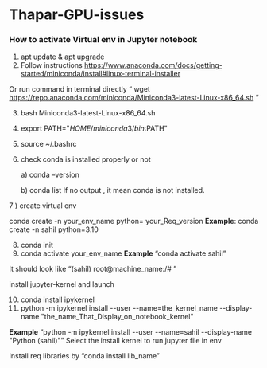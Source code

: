 # Thapar-GPU-issues

### How to activate Virtual env in Jupyter notebook


1)	apt update & apt upgrade
2)	Follow instructions https://www.anaconda.com/docs/getting-started/miniconda/install#linux-terminal-installer

Or run command in terminal  directly “ wget https://repo.anaconda.com/miniconda/Miniconda3-latest-Linux-x86_64.sh ”

3)	bash Miniconda3-latest-Linux-x86_64.sh
4)	export PATH="$HOME/miniconda3/bin:$PATH"
5)	source ~/.bashrc

6)	check conda is installed properly or not  

      a) conda –version

      b) conda list 
If no output , it mean conda is not installed.

7 ) create virtual env 

conda create -n your_env_name python= your_Req_version 
**Example**: conda create -n sahil python=3.10

8)	conda init 
9)	conda activate your_env_name
**Example** “conda activate sahil”

It should look like “(sahil) root@machine_name:/# ”

install jupyter-kernel and launch

10)	 conda install ipykernel
11)	python -m ipykernel install --user --name=the_kernel_name --display-name "the_name_That_Display_on_notebook_kernel" 	

**Example** “python -m ipykernel install --user --name=sahil --display-name "Python (sahil)"”
Select the install kernel to run jupyter file in env 
 


Install req libraries by “conda install lib_name”






